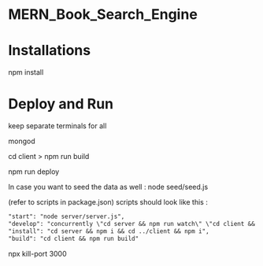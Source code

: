 # MERN_Book_Search_Engine

# Installations

npm install

# Deploy and Run

keep separate terminals for all

mongod

cd client > npm run build

npm run deploy

In case you want to seed the data as well :
node seed/seed.js

(refer to scripts in package.json)
scripts should look like this :

```md
"start": "node server/server.js",
"develop": "concurrently \"cd server && npm run watch\" \"cd client && npm start\"",
"install": "cd server && npm i && cd ../client && npm i",
"build": "cd client && npm run build"
```

npx kill-port 3000
